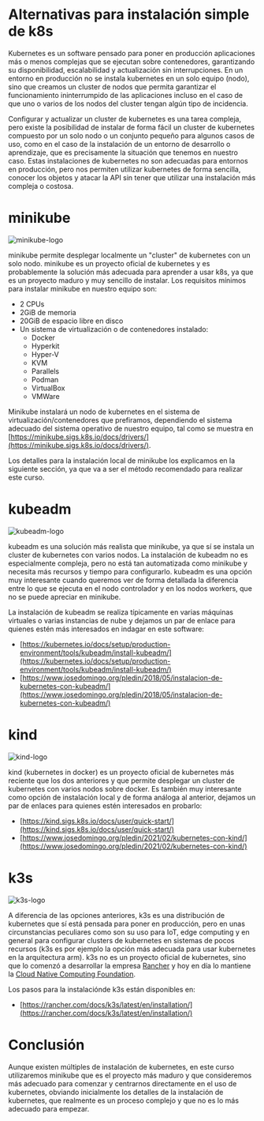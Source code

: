 # Alternativas para instalación simple de k8s

Kubernetes es un software pensado para poner en producción aplicaciones más o menos complejas que se ejecutan sobre contenedores, garantizando su disponibilidad, escalabilidad y actualización sin interrupciones. En un entorno en producción no se instala kubernetes en un solo equipo (nodo), sino que creamos un cluster de nodos que permita garantizar el funcionamiento ininterrumpido de las aplicaciones incluso en el caso de que uno o varios de los nodos del cluster tengan algún tipo de incidencia.

Configurar y actualizar un cluster de kubernetes es una tarea compleja, pero existe la posibilidad de instalar de forma fácil un cluster de kubernetes compuesto por un solo nodo o un conjunto pequeño para algunos casos de uso, como en el caso de la instalación de un entorno de desarrollo o aprendizaje, que es precisamente la situación que tenemos en nuestro caso. Estas instalaciones de kubernetes no son adecuadas para entornos en producción, pero nos permiten utilizar kubernetes de forma sencilla, conocer los objetos y atacar la API sin tener que utilizar una instalación más compleja o costosa.

# minikube

![minikube-logo](https://raw.githubusercontent.com/kubernetes/minikube/master/images/logo/logo.png)

minikube permite desplegar localmente un "cluster" de kubernetes con un solo nodo. minikube es un proyecto oficial de kubernetes y es probablemente la solución más adecuada para aprender a usar k8s, ya que es un proyecto maduro y muy sencillo de instalar. Los requisitos mínimos para instalar minikube en nuestro equipo son:

* 2 CPUs
* 2GiB de memoria
* 20GiB de espacio libre en disco
* Un sistema de virtualización o de contenedores instalado:
  * Docker
  * Hyperkit
  * Hyper-V
  * KVM
  * Parallels
  * Podman
  * VirtualBox
  * VMWare

Minikube instalará un nodo de kubernetes en el sistema de virtualización/contenedores que prefiramos, dependiendo el sistema adecuado del sistema operativo de nuestro equipo, tal como se muestra en [https://minikube.sigs.k8s.io/docs/drivers/](https://minikube.sigs.k8s.io/docs/drivers/).

Los detalles para la instalación local de minikube los explicamos en la siguiente sección, ya que va a ser el método recomendado para realizar este curso.

# kubeadm

![kubeadm-logo](https://raw.githubusercontent.com/kubernetes/kubeadm/master/logos/stacked/color/kubeadm-stacked-color.png)

kubeadm es una solución más realista que minikube, ya que sí se instala un cluster de kubernetes con varios nodos. La instalación de kubeadm no es especialmente compleja, pero no está tan automatizada como minikube y necesita más recursos y tiempo para configurarlo. kubeadm es una opción muy interesante cuando queremos ver de forma detallada la diferencia entre lo que se ejecuta en el nodo controlador y en los nodos workers, que no se puede apreciar en minikube.

La instalación de kubeadm se realiza típicamente en varias máquinas virtuales o varias instancias de nube y dejamos un par de enlace para quienes estén más interesados en indagar en este software:

* [https://kubernetes.io/docs/setup/production-environment/tools/kubeadm/install-kubeadm/](https://kubernetes.io/docs/setup/production-environment/tools/kubeadm/install-kubeadm/)
* [https://www.josedomingo.org/pledin/2018/05/instalacion-de-kubernetes-con-kubeadm/](https://www.josedomingo.org/pledin/2018/05/instalacion-de-kubernetes-con-kubeadm/)

# kind

![kind-logo](https://d33wubrfki0l68.cloudfront.net/d0c94836ab5b896f29728f3c4798054539303799/9f948/logo/logo.png)

kind (kubernetes in docker) es un proyecto oficial de kubernetes más reciente que los dos anteriores y que permite desplegar un cluster de kubernetes con varios nodos sobre docker. Es también muy interesante como opción de instalación local y de forma análoga al anterior, dejamos un par de enlaces para quienes estén interesados en probarlo:

* [https://kind.sigs.k8s.io/docs/user/quick-start/](https://kind.sigs.k8s.io/docs/user/quick-start/)
* [https://www.josedomingo.org/pledin/2021/02/kubernetes-con-kind/](https://www.josedomingo.org/pledin/2021/02/kubernetes-con-kind/)

# k3s

![k3s-logo](https://k3s.io/images/logo-k3s.svg)

A diferencia de las opciones anteriores, k3s es una distribución de kubernetes que sí está pensada para poner en producción, pero en unas circunstancias peculiares como son su uso para IoT, edge computing y en general para configurar clusters de kubernetes en sistemas de pocos recursos (k3s es por ejemplo la opción más adecuada para usar kubernetes en la arquitectura arm). k3s no es un proyecto oficial de kubernetes, sino que lo comenzó a desarrollar la empresa [Rancher](https://rancher.com/) y hoy en día lo mantiene la [Cloud Native Computing Foundation](https://www.cncf.io/).

Los pasos para la instalaciónde k3s están disponibles en:

* [https://rancher.com/docs/k3s/latest/en/installation/](https://rancher.com/docs/k3s/latest/en/installation/)

# Conclusión

Aunque existen múltiples de instalación de kubernetes, en este curso utilizaremos minikube que es el proyecto más maduro y que consideremos más adecuado para comenzar y centrarnos directamente en el uso de kubernetes, obviando inicialmente los detalles de la instalación de kubernetes, que realmente es un proceso complejo y que no es lo más adecuado para empezar.
